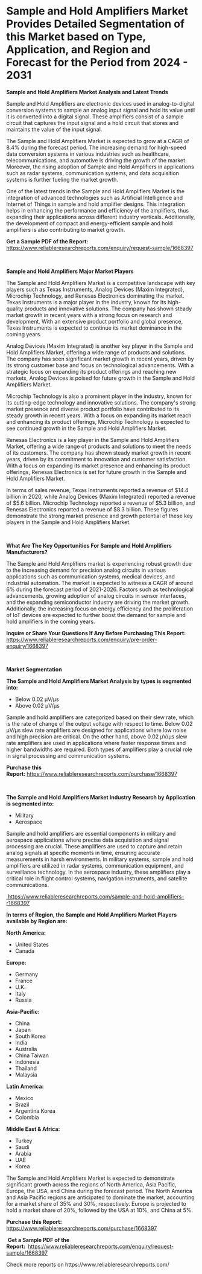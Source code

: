 <p><h1>Sample and Hold Amplifiers Market Provides Detailed Segmentation of this Market based on Type, Application, and Region and Forecast for the Period from 2024 - 2031</h1></p><p><strong>Sample and Hold Amplifiers Market Analysis and Latest Trends</strong></p>
<p><p>Sample and Hold Amplifiers are electronic devices used in analog-to-digital conversion systems to sample an analog input signal and hold its value until it is converted into a digital signal. These amplifiers consist of a sample circuit that captures the input signal and a hold circuit that stores and maintains the value of the input signal.</p><p>The Sample and Hold Amplifiers Market is expected to grow at a CAGR of 8.4% during the forecast period. The increasing demand for high-speed data conversion systems in various industries such as healthcare, telecommunications, and automotive is driving the growth of the market. Moreover, the rising adoption of Sample and Hold Amplifiers in applications such as radar systems, communication systems, and data acquisition systems is further fueling the market growth.</p><p>One of the latest trends in the Sample and Hold Amplifiers Market is the integration of advanced technologies such as Artificial Intelligence and Internet of Things in sample and hold amplifier designs. This integration helps in enhancing the performance and efficiency of the amplifiers, thus expanding their applications across different industry verticals. Additionally, the development of compact and energy-efficient sample and hold amplifiers is also contributing to market growth.</p></p>
<p><strong>Get a Sample PDF of the Report:&nbsp;</strong> <a href="https://www.reliableresearchreports.com/enquiry/request-sample/1668397">https://www.reliableresearchreports.com/enquiry/request-sample/1668397</a></p>
<p>&nbsp;</p>
<p><strong>Sample and Hold Amplifiers Major Market Players</strong></p>
<p><p>The Sample and Hold Amplifiers Market is a competitive landscape with key players such as Texas Instruments, Analog Devices (Maxim Integrated), Microchip Technology, and Renesas Electronics dominating the market. Texas Instruments is a major player in the industry, known for its high-quality products and innovative solutions. The company has shown steady market growth in recent years with a strong focus on research and development. With an extensive product portfolio and global presence, Texas Instruments is expected to continue its market dominance in the coming years.</p><p>Analog Devices (Maxim Integrated) is another key player in the Sample and Hold Amplifiers Market, offering a wide range of products and solutions. The company has seen significant market growth in recent years, driven by its strong customer base and focus on technological advancements. With a strategic focus on expanding its product offerings and reaching new markets, Analog Devices is poised for future growth in the Sample and Hold Amplifiers Market.</p><p>Microchip Technology is also a prominent player in the industry, known for its cutting-edge technology and innovative solutions. The company's strong market presence and diverse product portfolio have contributed to its steady growth in recent years. With a focus on expanding its market reach and enhancing its product offerings, Microchip Technology is expected to see continued growth in the Sample and Hold Amplifiers Market.</p><p>Renesas Electronics is a key player in the Sample and Hold Amplifiers Market, offering a wide range of products and solutions to meet the needs of its customers. The company has shown steady market growth in recent years, driven by its commitment to innovation and customer satisfaction. With a focus on expanding its market presence and enhancing its product offerings, Renesas Electronics is set for future growth in the Sample and Hold Amplifiers Market.</p><p>In terms of sales revenue, Texas Instruments reported a revenue of $14.4 billion in 2020, while Analog Devices (Maxim Integrated) reported a revenue of $5.6 billion. Microchip Technology reported a revenue of $5.3 billion, and Renesas Electronics reported a revenue of $8.3 billion. These figures demonstrate the strong market presence and growth potential of these key players in the Sample and Hold Amplifiers Market.</p></p>
<p>&nbsp;</p>
<p><strong>What Are The Key Opportunities For Sample and Hold Amplifiers Manufacturers?</strong></p>
<p><p>The Sample and Hold Amplifiers market is experiencing robust growth due to the increasing demand for precision analog circuits in various applications such as communication systems, medical devices, and industrial automation. The market is expected to witness a CAGR of around 6% during the forecast period of 2021-2026. Factors such as technological advancements, growing adoption of analog circuits in sensor interfaces, and the expanding semiconductor industry are driving the market growth. Additionally, the increasing focus on energy efficiency and the proliferation of IoT devices are expected to further boost the demand for sample and hold amplifiers in the coming years.</p></p>
<p><strong>Inquire or Share Your Questions If Any Before Purchasing This Report:</strong> <a href="https://www.reliableresearchreports.com/enquiry/pre-order-enquiry/1668397">https://www.reliableresearchreports.com/enquiry/pre-order-enquiry/1668397</a></p>
<p>&nbsp;</p>
<p><strong>Market Segmentation</strong></p>
<p><strong>The Sample and Hold Amplifiers Market Analysis by types is segmented into:</strong></p>
<p><ul><li>Below 0.02 μV/μs</li><li>Above 0.02 μV/μs</li></ul></p>
<p><p>Sample and hold amplifiers are categorized based on their slew rate, which is the rate of change of the output voltage with respect to time. Below 0.02 μV/μs slew rate amplifiers are designed for applications where low noise and high precision are critical. On the other hand, above 0.02 μV/μs slew rate amplifiers are used in applications where faster response times and higher bandwidths are required. Both types of amplifiers play a crucial role in signal processing and communication systems.</p></p>
<p><strong>Purchase this Report:&nbsp;</strong><a href="https://www.reliableresearchreports.com/purchase/1668397">https://www.reliableresearchreports.com/purchase/1668397</a></p>
<p>&nbsp;</p>
<p><strong>The Sample and Hold Amplifiers Market Industry Research by Application is segmented into:</strong></p>
<p><ul><li>Military</li><li>Aerospace</li></ul></p>
<p><p>Sample and hold amplifiers are essential components in military and aerospace applications where precise data acquisition and signal processing are crucial. These amplifiers are used to capture and retain analog signals at specific moments in time, ensuring accurate measurements in harsh environments. In military systems, sample and hold amplifiers are utilized in radar systems, communication equipment, and surveillance technology. In the aerospace industry, these amplifiers play a critical role in flight control systems, navigation instruments, and satellite communications.</p></p>
<p><a href="https://www.reliableresearchreports.com/sample-and-hold-amplifiers-r1668397">&nbsp;https://www.reliableresearchreports.com/sample-and-hold-amplifiers-r1668397</a></p>
<p><strong>In terms of Region, the Sample and Hold Amplifiers Market Players available by Region are:</strong></p>
<p>
    <p> <strong> North America: </strong>
        <ul>
            <li>United States</li>
            <li>Canada</li>
        </ul>
        </p> 
    <p> <strong> Europe: </strong>
        <ul>
            <li>Germany</li>
            <li>France</li>
            <li>U.K.</li>
            <li>Italy</li>
            <li>Russia</li>
        </ul>
        </p> 
    <p> <strong> Asia-Pacific: </strong>
        <ul>
            <li>China</li>
            <li>Japan</li>
            <li>South Korea</li>
            <li>India</li>
            <li>Australia</li>
            <li>China Taiwan</li>
            <li>Indonesia</li>
            <li>Thailand</li>
            <li>Malaysia</li>
        </ul>
        </p> 
    <p> <strong> Latin America: </strong>
        <ul>
            <li>Mexico</li>
            <li>Brazil</li>
            <li>Argentina Korea</li>
            <li>Colombia</li>
        </ul>
        </p> 
    <p> <strong> Middle East & Africa: </strong>
        <ul>
            <li>Turkey</li>
            <li>Saudi</li>
            <li>Arabia</li>
            <li>UAE</li>
            <li>Korea</li>
        </ul>
    </p>
    </p>
<p><p>The Sample and Hold Amplifiers Market is expected to demonstrate significant growth across the regions of North America, Asia Pacific, Europe, the USA, and China during the forecast period. The North America and Asia Pacific regions are anticipated to dominate the market, accounting for a market share of 35% and 30%, respectively. Europe is projected to hold a market share of 20%, followed by the USA at 10%, and China at 5%.</p></p>
<p><strong>Purchase this Report: </strong><a href="https://www.reliableresearchreports.com/purchase/1668397">https://www.reliableresearchreports.com/purchase/1668397</a></p>
<p>&nbsp;<strong>Get a Sample PDF of the Report:&nbsp;&nbsp;</strong><a href="https://www.reliableresearchreports.com/enquiry/request-sample/1668397">https://www.reliableresearchreports.com/enquiry/request-sample/1668397</a></p>
<p><strong></strong></p>
<p>Check more reports on https://www.reliableresearchreports.com/</p>